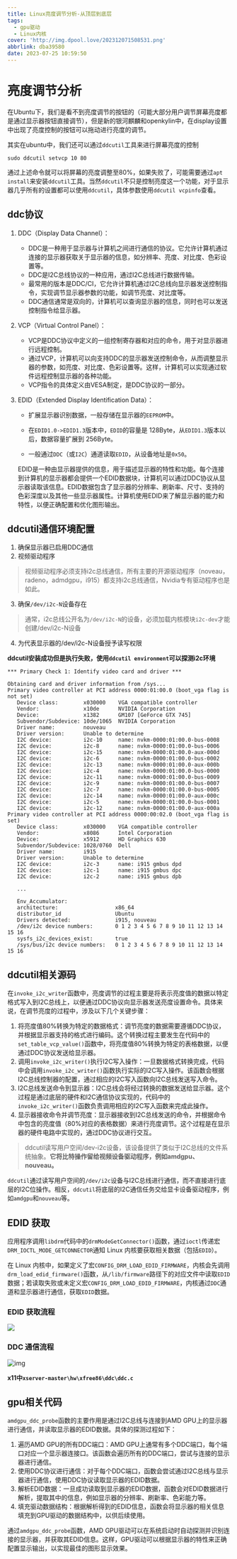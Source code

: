 ```yaml
---
title: Linux亮度调节分析-从顶层到底层
tags:
  - gpu驱动
  - Linux内核
cover: 'http://img.dpool.love/202312071508531.png'
abbrlink: dba39580
date: 2023-07-25 10:59:50
---
```


# 亮度调节分析

在Ubuntu下，我们是看不到亮度调节的按钮的（可能大部分用户调节屏幕亮度都是通过显示器按钮直接调节），但是新的银河麒麟和openkylin中，在display设置中出现了亮度控制的按钮可以拖动进行亮度的调节。

其实在ubuntu中，我们还可以通过`ddcutil`工具来进行屏幕亮度的控制

```shell
sudo ddcutil setvcp 10 80
```

通过上述命令就可以将屏幕的亮度调整至80%，如果失败了，可能需要通过`apt install`来安装`ddcutil`工具。当然`ddcutil`不只是控制亮度这一个功能，对于显示器几乎所有的设置都可以使用`ddcutil`，具体参数使用`ddcutil vcpinfo`查看。

## ddc协议

1. DDC（Display Data Channel）：
   - DDC是一种用于显示器与计算机之间进行通信的协议。它允许计算机通过连接的显示器获取关于显示器的信息，如分辨率、亮度、对比度、色彩设置等。
   - DDC是I2C总线协议的一种应用，通过I2C总线进行数据传输。
   - 最常用的版本是DDC/CI，它允许计算机通过I2C总线向显示器发送控制指令，实现调节显示器参数的功能，如调节亮度、对比度等。
   - DDC通信通常是双向的，计算机可以查询显示器的信息，同时也可以发送控制指令给显示器。
   
2. VCP（Virtual Control Panel）：
   - VCP是DDC协议中定义的一组控制寄存器和对应的命令，用于对显示器进行远程控制。
   - 通过VCP，计算机可以向支持DDC的显示器发送控制命令，从而调整显示器的参数，如亮度、对比度、色彩设置等。这样，计算机可以实现通过软件远程控制显示器的各种功能。
   - VCP指令的具体定义由VESA制定，是DDC协议的一部分。
   
3. EDID（Extended Display Identification Data）： 

   - 扩展显示器识别数据，一般存储在显示器的`EEPROM`中。

   - 在`EDID1.0->EDID1.3`版本中，`EDID`的容量是 128Byte，从`EDID1.3`版本以后，数据容量扩展到 256Byte。

   - 一般通过`DDC`（或`I2C`）通道读取`EDID`，从设备地址是`0x50`。

   EDID是一种由显示器提供的信息，用于描述显示器的特性和功能。每个连接到计算机的显示器都会提供一个EDID数据块，计算机可以通过DDC协议从显示器读取该信息。EDID数据包含了显示器的分辨率、刷新率、尺寸、支持的色彩深度以及其他一些显示器属性。计算机使用EDID来了解显示器的能力和特性，以便正确配置和优化图形输出。

## ddcutil通信环境配置

1. 确保显示器已启用DDC通信
2. 视频驱动程序

> 视频驱动程序必须支持i2c总线通信，所有主要的开源驱动程序（noveau，radeno，admdgpu，i915）都支持i2c总线通信，Nvidia专有驱动程序也是如此。

3. 确保`/dev/i2c-N`设备存在

> 通常，i2c总线公开名为`/dev/i2c-N`的设备，必须加载内核模块`i2c-dev`才能创建/dev/i2c-N设备

4. 为代表显示器的/dev/i2c-N设备授予读写权限

**ddcutil安装成功但是执行失败，使用`ddcutil environment`可以探测i2c环境**

```shell
*** Primary Check 1: Identify video card and driver ***

Obtaining card and driver information from /sys...
Primary video controller at PCI address 0000:01:00.0 (boot_vga flag is not set)
   Device class:        x030000    VGA compatible controller
   Vendor:              x10de      NVIDIA Corporation
   Device:              x1382      GM107 [GeForce GTX 745]
   Subvendor/Subdevice: 10de/1065  NVIDIA Corporation
   Driver name:         nouveau
   Driver version:      Unable to determine
   I2C device:          i2c-10     name: nvkm-0000:01:00.0-bus-0008
   I2C device:          i2c-8      name: nvkm-0000:01:00.0-bus-0006
   I2C device:          i2c-15     name: nvkm-0000:01:00.0-aux-000d
   I2C device:          i2c-6      name: nvkm-0000:01:00.0-bus-0002
   I2C device:          i2c-13     name: nvkm-0000:01:00.0-aux-000b
   I2C device:          i2c-4      name: nvkm-0000:01:00.0-bus-0000
   I2C device:          i2c-11     name: nvkm-0000:01:00.0-bus-0009
   I2C device:          i2c-9      name: nvkm-0000:01:00.0-bus-0007
   I2C device:          i2c-7      name: nvkm-0000:01:00.0-bus-0005
   I2C device:          i2c-14     name: nvkm-0000:01:00.0-aux-000c
   I2C device:          i2c-5      name: nvkm-0000:01:00.0-bus-0001
   I2C device:          i2c-12     name: nvkm-0000:01:00.0-aux-000a
Primary video controller at PCI address 0000:00:02.0 (boot_vga flag is set)
   Device class:        x030000    VGA compatible controller
   Vendor:              x8086      Intel Corporation
   Device:              x5912      HD Graphics 630
   Subvendor/Subdevice: 1028/0760  Dell
   Driver name:         i915
   Driver version:      Unable to determine
   I2C device:          i2c-3      name: i915 gmbus dpd
   I2C device:          i2c-1      name: i915 gmbus dpc
   I2C device:          i2c-2      name: i915 gmbus dpb
   
   ...
   
   Env_Accumulator:
   architecture:                  x86_64
   distributor_id                 Ubuntu
   Drivers detected:              i915, nouveau
   /dev/i2c device numbers:       0 1 2 3 4 5 6 7 8 9 10 11 12 13 14 15 16
   sysfs_i2c_devices_exist:       true
   /sys/bus/i2c device numbers:   0 1 2 3 4 5 6 7 8 9 10 11 12 13 14 15 16
```

## ddcutil相关源码

在`invoke_i2c_writer`函数中，亮度调节的过程主要是将表示亮度值的数据以特定格式写入到I2C总线上，以便通过DDC协议向显示器发送亮度设置命令。具体来说，在调节亮度的过程中，涉及以下几个关键步骤：

1. 将亮度值80%转换为特定的数据格式：调节亮度的数据需要遵循DDC协议，并根据显示器支持的格式进行编码。这个转换过程主要发生在代码中的`set_table_vcp_value()`函数中，将亮度值80%转换为特定的表格数据，以便通过DDC协议发送给显示器。
2. 调用`invoke_i2c_writer()`执行I2C写入操作：一旦数据格式转换完成，代码中会调用`invoke_i2c_writer()`函数执行实际的I2C写入操作。该函数会根据I2C总线控制器的配置，通过相应的I2C写入函数向I2C总线发送写入命令。
3. I2C总线发送命令到显示器：I2C总线会将经过转换的数据发送给显示器。这个过程是通过底层的硬件和I2C通信协议实现的，代码中的`invoke_i2c_writer()`函数负责调用相应的I2C写入函数来完成此操作。
4. 显示器接收命令并调节亮度：显示器接收到I2C总线发送的命令，并根据命令中包含的亮度值（80%对应的表格数据）来进行亮度调节。这个过程是在显示器的硬件电路中实现的，通过DDC协议进行交互。

> ddcutil读写用户空间/dev-i2c设备，该设备提供了类似于I2C总线的文件系统抽象。**它将比特操作留给视频设备驱动程序，例如amdgpu、nouveau。**

`ddcutil`通过读写用户空间的`/dev/i2c`设备与I2C总线进行通信，而不直接进行底层的I2C位操作。相反，`ddcutil`将底层的I2C通信任务交给显卡设备驱动程序，例如`amdgpu`和`nouveau`等。

## EDID 获取

应用程序调用`libdrm`代码中的`drmModeGetConnector()`函数，通过`ioctl`传递宏`DRM_IOCTL_MODE_GETCONNECTOR`通知 Linux 内核要获取相关数据（包括`EDID`）。

在 Linux 内核中，如果定义了宏`CONFIG_DRM_LOAD_EDID_FIRMWARE`，内核会先调用`drm_load_edid_firmware()`函数，从`/lib/firmware`路径下的对应文件中读取`EDID`数据；若读取失败或未定义宏`CONFIG_DRM_LOAD_EDID_FIRMWARE`，内核通过`DDC`通道和显示器进行通信，获取`EDID`数据。

### EDID 获取流程

![](http://img.dpool.love/up-3265851ddb5897bd8a35c64bd8d493833af.png)

### DDC 通信流程

![img](http://img.dpool.love/up-bf2fa940cec60e87b217a50bcb205cfb2c9.png)

**x11中`xserver-master\hw\xfree86\ddc\ddc.c`**

## gpu相关代码

`amdgpu_ddc_probe`函数的主要作用是通过I2C总线与连接到AMD GPU上的显示器进行通信，并读取显示器的EDID数据。具体的探测过程如下：

1. 遍历AMD GPU的所有DDC端口：AMD GPU上通常有多个DDC端口，每个端口对应一个显示器连接口。该函数会遍历所有的DDC端口，尝试与连接的显示器进行通信。
2. 使用DDC协议进行通信：对于每个DDC端口，函数会尝试通过I2C总线与显示器进行通信，使用DDC协议读取显示器的EDID数据。
3. 解析EDID数据：一旦成功读取到显示器的EDID数据，函数会对EDID数据进行解析，提取其中的信息，例如显示器的分辨率、刷新率、色彩能力等。
4. 填充驱动数据结构：根据解析得到的EDID信息，函数会将显示器的相关信息填充到GPU驱动的数据结构中，以供后续使用。

通过`amdgpu_ddc_probe`函数，AMD GPU驱动可以在系统启动时自动探测并识别连接的显示器，并获取其EDID信息。这样，GPU驱动可以根据显示器的特性来正确配置显示输出，以实现最佳的图形显示效果。


